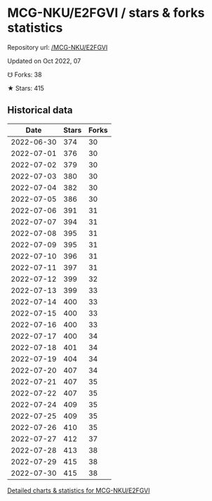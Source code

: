 # MCG-NKU/E2FGVI / stars & forks statistics

Repository url: [/MCG-NKU/E2FGVI](https://github.com/MCG-NKU/E2FGVI)

Updated on Oct 2022, 07

☋ Forks: 38

★ Stars: 415

## Historical data
| Date | Stars | Forks |
|------|-------|-------|
| 2022-06-30 | 374 | 30 | 
| 2022-07-01 | 376 | 30 | 
| 2022-07-02 | 379 | 30 | 
| 2022-07-03 | 380 | 30 | 
| 2022-07-04 | 382 | 30 | 
| 2022-07-05 | 386 | 30 | 
| 2022-07-06 | 391 | 31 | 
| 2022-07-07 | 394 | 31 | 
| 2022-07-08 | 395 | 31 | 
| 2022-07-09 | 395 | 31 | 
| 2022-07-10 | 396 | 31 | 
| 2022-07-11 | 397 | 31 | 
| 2022-07-12 | 399 | 32 | 
| 2022-07-13 | 399 | 33 | 
| 2022-07-14 | 400 | 33 | 
| 2022-07-15 | 400 | 33 | 
| 2022-07-16 | 400 | 33 | 
| 2022-07-17 | 400 | 34 | 
| 2022-07-18 | 401 | 34 | 
| 2022-07-19 | 404 | 34 | 
| 2022-07-20 | 407 | 34 | 
| 2022-07-21 | 407 | 35 | 
| 2022-07-22 | 407 | 35 | 
| 2022-07-24 | 409 | 35 | 
| 2022-07-25 | 409 | 35 | 
| 2022-07-26 | 410 | 35 | 
| 2022-07-27 | 412 | 37 | 
| 2022-07-28 | 413 | 38 | 
| 2022-07-29 | 415 | 38 | 
| 2022-07-30 | 415 | 38 | 


[Detailed charts & statistics for MCG-NKU/E2FGVI](https://reviewgithub.com/rep/MCG-NKU/E2FGVI)
